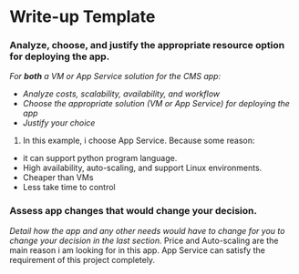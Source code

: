 # Write-up Template

### Analyze, choose, and justify the appropriate resource option for deploying the app.

*For **both** a VM or App Service solution for the CMS app:*
- *Analyze costs, scalability, availability, and workflow*
- *Choose the appropriate solution (VM or App Service) for deploying the app*
- *Justify your choice*
1. In this example, i choose App Service. Because some reason:
- it can support python program language.
- High availability, auto-scaling, and support Linux environments.
- Cheaper than VMs
- Less take time to control



### Assess app changes that would change your decision.

*Detail how the app and any other needs would have to change for you to change your decision in the last section.* 
Price and Auto-scaling are the main reason i am looking for in this app. 
App Service can satisfy the requirement of this project completely.
